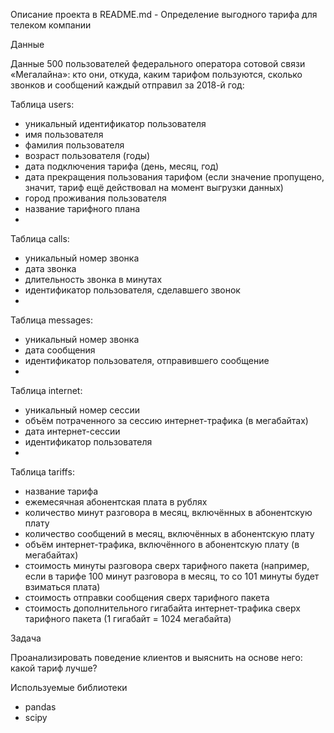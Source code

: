 Описание проекта в README.md - Определение выгодного тарифа для телеком компании

Данные

Данные 500 пользователей федерального оператора сотовой связи «Мегалайна»: кто они, откуда, каким тарифом пользуются, сколько звонков и сообщений каждый отправил за 2018-й год:

Таблица users:
 - уникальный идентификатор пользователя
 - имя пользователя
 - фамилия пользователя
 - возраст пользователя (годы)
 - дата подключения тарифа (день, месяц, год)
 - дата прекращения пользования тарифом (если значение пропущено, значит, тариф ещё действовал на момент выгрузки данных)
 - город проживания пользователя
 - название тарифного плана
 - 
Таблица calls:
  -  уникальный номер звонка
  - дата звонка
  - длительность звонка в минутах
  - идентификатор пользователя, сделавшего звонок
  - 
Таблица messages:
  - уникальный номер звонка
  - дата сообщения
  - идентификатор пользователя, отправившего сообщение
  - 
Таблица internet:
  - уникальный номер сессии
  - объём потраченного за сессию интернет-трафика (в мегабайтах)
  - дата интернет-сессии
  - идентификатор пользователя
  - 
Таблица tariffs:
  - название тарифа
  - ежемесячная абонентская плата в рублях
  - количество минут разговора в месяц, включённых в абонентскую плату
  - количество сообщений в месяц, включённых в абонентскую плату
  - объём интернет-трафика, включённого в абонентскую плату (в мегабайтах)
  - стоимость минуты разговора сверх тарифного пакета (например, если в тарифе 100 минут разговора в месяц, то со 101 минуты будет взиматься плата)
  - стоимость отправки сообщения сверх тарифного пакета
  - стоимость дополнительного гигабайта интернет-трафика сверх тарифного пакета (1 гигабайт = 1024 мегабайта)
  
Задача

Проанализировать поведение клиентов и выяснить на основе него: какой тариф лучше?

Используемые библиотеки

- pandas
- scipy
